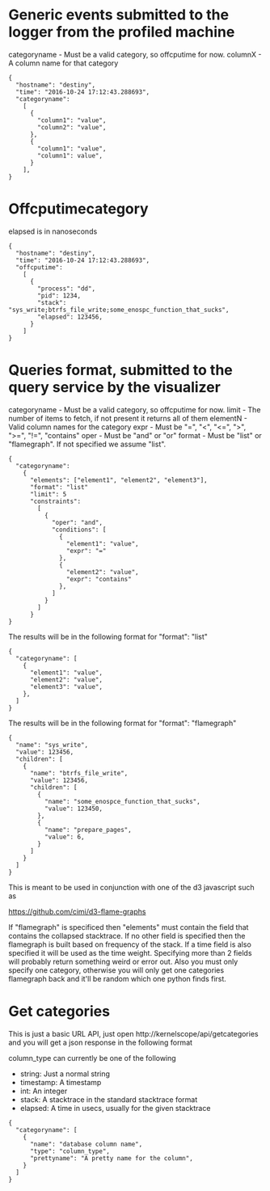 # Generic events submitted to the logger from the profiled machine

categoryname - Must be a valid category, so offcputime for now.
columnX - A column name for that category

```
{
  "hostname": "destiny",
  "time": "2016-10-24 17:12:43.288693",
  "categoryname":
    [
      {
        "column1": "value",
        "column2": "value",
      },
      {
        "column1": "value",
        "column1": value",
      }
    ],
}
```

# Offcputimecategory

elapsed is in nanoseconds

```
{
  "hostname": "destiny",
  "time": "2016-10-24 17:12:43.288693",
  "offcputime":
    [
      {
        "process": "dd",
        "pid": 1234,
        "stack": "sys_write;btrfs_file_write;some_enospc_function_that_sucks",
        "elapsed": 123456,
      }
    ]
}
```

# Queries format, submitted to the query service by the visualizer

categoryname - Must be a valid category, so offcputime for now.
limit - The number of items to fetch, if not present it returns all of them
elementN - Valid column names for the category
expr - Must be "=", "<", "<=", ">", ">=", "!=", "contains"
oper - Must be "and" or "or"
format - Must be "list" or "flamegraph".  If not specified we assume "list".

```
{
  "categoryname":
    {
      "elements": ["element1", "element2", "element3"],
      "format": "list"
      "limit": 5
      "constraints":
        [
          {
            "oper": "and",
            "conditions": [
              {
                "element1": "value",
                "expr": "="
              },
              {
                "element2": "value",
                "expr": "contains"
              },
            ]
          }
        ]
      }
}
```

The results will be in the following format for "format": "list"

```
{
  "categoryname": [
    {
      "element1": "value",
      "element2": "value",
      "element3": "value",
    },
  ]
}
```

The results will be in the following format for "format": "flamegraph"

```
{
  "name": "sys_write",
  "value": 123456,
  "children": [
    {
      "name": "btrfs_file_write",
      "value": 123456,
      "children": [
        {
          "name": "some_enospce_function_that_sucks",
          "value": 123450,
        },
        {
          "name": "prepare_pages",
          "value": 6,
        }
      ]
    }
  ]
}
```

This is meant to be used in conjunction with one of the d3 javascript such as

https://github.com/cimi/d3-flame-graphs

If "flamegraph" is specificed then "elements" must contain the field that
contains the collapsed stacktrace.  If no other field is specified then the
flamegraph is built based on frequency of the stack.  If a time field is also
specified it will be used as the time weight. Specifying more than 2 fields
will probably return something weird or error out.  Also you must only specify
one category, otherwise you will only get one categories flamegraph back and
it'll be random which one python finds first.

# Get categories

This is just a basic URL API, just open http://kernelscope/api/getcategories and
you will get a json response in the following format

column_type can currently be one of the following
 - string: Just a normal string
 - timestamp: A timestamp
 - int: An integer
 - stack: A stacktrace in the standard stacktrace format
 - elapsed: A time in usecs, usually for the given stacktrace

```
{
  "categoryname": [
    {
      "name": "database column name",
      "type": "column_type",
      "prettyname": "A pretty name for the column",
    }
  ]
}
```
